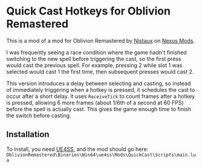 # Quick Cast Hotkeys for Oblivion Remastered

This is a mod of a mod for Oblivion Remastered by [Nistaux](https://www.nexusmods.com/oblivionremastered/users/21571864) on [Nexus Mods](https://www.nexusmods.com/oblivionremastered/mods/1531).

I was frequently seeing a race condition where the game hadn't finished switching to the new spell before triggering the cast, so the first press would cast the previous spell. For example, pressing 2 while slot 1 was selected would cast 1 the first time, then subsequent presses would cast 2.

This version introduces a delay between selecting and casting, so instead of immediately triggering when a hotkey is pressed, it schedules the cast to occur after a short delay. It uses `ReceiveTick` to count frames after a hotkey is pressed, allowing 6 more frames (about 1/6th of a second at 60 FPS) before the spell is actually cast. This gives the game enough time to finish the switch before casting.

## Installation

To install, you need [UE4SS](https://www.nexusmods.com/oblivionremastered/mods/32), and the mod should go here: `OblivionRemastered\Binaries\Win64\ue4ss\Mods\QuickCast\Scripts\main.lua`
